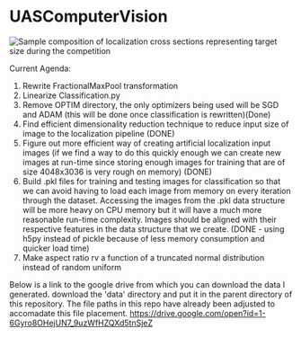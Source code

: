 # UASComputerVision

![Sample composition of localization cross sections representing target size during the competition](https://github.com/lukeottey/UASComputerVision/blob/master/perspective_from_heli.JPG)

Current Agenda:

1) Rewrite FractionalMaxPool transformation
2) Linearize Classification.py
3) Remove OPTIM directory, the only optimizers being used will be SGD and ADAM (this will be done once classification is rewritten)(Done)
4) Find efficient dimensionality reduction technique to reduce input size of image to the localization pipeline (DONE)
5) Figure out more efficient way of creating artificial localization input images (if we find a way to do this quickly enough
we can create new images at run-time since storing enough images for training that are of size 4048x3036 is very rough on memory) (DONE)
6) Build .pkl files for training and testing images for classification so that we can avoid having to load each image from memory on every iteration through the dataset. Accessing the images from the .pkl data structure will be more heavy on CPU memory but it will have a much more reasonable run-time complexity. Images should be aligned with their respective features in the data structure that we create. (DONE - using h5py instead of pickle because of less memory consumption and quicker load time)
7) Make aspect ratio rv a function of a truncated normal distribution instead of random uniform

Below is a link to the google drive from which you can download the data I generated. download the 'data' directory and put it in the parent directory of this repository. The file paths in this repo have already been adjusted to accomadate this file placement.
https://drive.google.com/open?id=1-6Gyro8OHejUN7_9uzWfHZQXd5tnSjeZ
